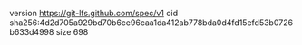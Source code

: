 version https://git-lfs.github.com/spec/v1
oid sha256:4d2d705a929bd70b6ce96caa1da412ab778bda0d4fd15efd53b0726b633d4998
size 698
